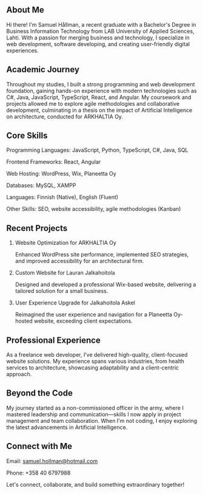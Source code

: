 ## About Me

Hi there! I'm Samuel Hållman, a recent graduate with a Bachelor's Degree in Business Information Technology from LAB University of Applied Sciences, Lahti. With a passion for merging business and technology, I specialize in web development, software developing, and creating user-friendly digital experiences.

## Academic Journey

Throughout my studies, I built a strong programming and web development foundation, gaining hands-on experience with modern technologies such as C#, Java, JavaScript, TypeScript, React, and Angular. My coursework and projects allowed me to explore agile methodologies and collaborative development, culminating in a thesis on the impact of Artificial Intelligence on architecture, conducted for ARKHALTIA Oy.

## Core Skills

Programming Languages: JavaScript, Python, TypeScript, C#, Java, SQL

Frontend Frameworks: React, Angular

Web Hosting: WordPress, Wix, Planeetta Oy

Databases: MySQL, XAMPP

Languages: Finnish (Native), English (Fluent)

Other Skills: SEO, website accessibility, agile methodologies (Kanban)

## Recent Projects
1. Website Optimization for ARKHALTIA Oy

    Enhanced WordPress site performance, implemented SEO strategies, and improved accessibility for an architectural firm.

2. Custom Website for Lauran Jalkahoitola

    Designed and developed a professional Wix-based website, delivering a tailored solution for a small business.

3. User Experience Upgrade for Jalkahoitola Askel

    Reimagined the user experience and navigation for a Planeetta Oy-hosted website, exceeding client expectations.

## Professional Experience

As a freelance web developer, I’ve delivered high-quality, client-focused website solutions. My experience spans various industries, from health services to architecture, showcasing adaptability and a client-centric approach.

## Beyond the Code

My journey started as a non-commissioned officer in the army, where I mastered leadership and communication—skills I now apply in project management and team collaboration. When I'm not coding, I enjoy exploring the latest advancements in Artificial Intelligence.

## Connect with Me

Email: samuel.hollman@hotmail.com

Phone: +358 40 6797988

Let's connect, collaborate, and build something extraordinary together!


